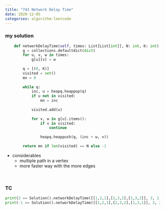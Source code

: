 ```yaml
---
title: "743 Network Delay Time"
date: 2020-12-05
categories: algorithm-leetcode
---
```


### my solution
```python
    def networkDelayTime(self, times: List[List[int]], N: int, K: int) -> int:
        g = collections.defaultdict(dict)
        for u, v, w in times:
            g[u][v] = w
        
        q = [(0, K)]
        visited = set()
        mn = 0
        
        while q:
            inc, u = heapq.heappop(q)
            if u not in visited:
                mn = inc
            
            visited.add(u)
            
            for v, w in g[u].items():
                if v in visited:
                    continue
                
                heapq.heappush(q, (inc + w, v))
        
        return mn if len(visited) == N else -1
```

* considerables
  * multiple path in a vertex
  * more faster way with the more edges


&nbsp;
### TC
```python
print(2 == Solution().networkDelayTime([[1,2,1],[2,3,2],[1,3,2]], 3, 1))
print(-1 == Solution().networkDelayTime([[1,2,1],[2,3,2],[1,3,1]], 3, 2))
```
